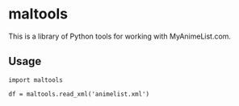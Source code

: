# maltools
This is a library of Python tools for working with MyAnimeList.com.


## Usage

```
import maltools

df = maltools.read_xml('animelist.xml')
```
